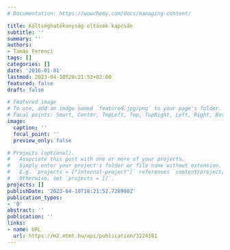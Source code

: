 ```yaml
---
# Documentation: https://wowchemy.com/docs/managing-content/

title: Költséghatékonyság oltások kapcsán
subtitle: ''
summary: ''
authors:
- Tamás Ferenci
tags: []
categories: []
date: '2016-01-01'
lastmod: 2023-04-10T20:21:53+02:00
featured: false
draft: false

# Featured image
# To use, add an image named `featured.jpg/png` to your page's folder.
# Focal points: Smart, Center, TopLeft, Top, TopRight, Left, Right, BottomLeft, Bottom, BottomRight.
image:
  caption: ''
  focal_point: ''
  preview_only: false

# Projects (optional).
#   Associate this post with one or more of your projects.
#   Simply enter your project's folder or file name without extension.
#   E.g. `projects = ["internal-project"]` references `content/project/deep-learning/index.md`.
#   Otherwise, set `projects = []`.
projects: []
publishDate: '2023-04-10T18:21:52.728990Z'
publication_types:
- '0'
abstract: ''
publication: ''
links:
- name: URL
  url: https://m2.mtmt.hu/api/publication/3224181
---
```

